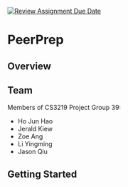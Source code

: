[![Review Assignment Due Date](https://classroom.github.com/assets/deadline-readme-button-22041afd0340ce965d47ae6ef1cefeee28c7c493a6346c4f15d667ab976d596c.svg)](https://classroom.github.com/a/bzPrOe11)

# PeerPrep

## Overview

## Team

Members of CS3219 Project Group 39:

- Ho Jun Hao
- Jerald Kiew
- Zoe Ang
- Li Yingming
- Jason Qiu

## Getting Started

